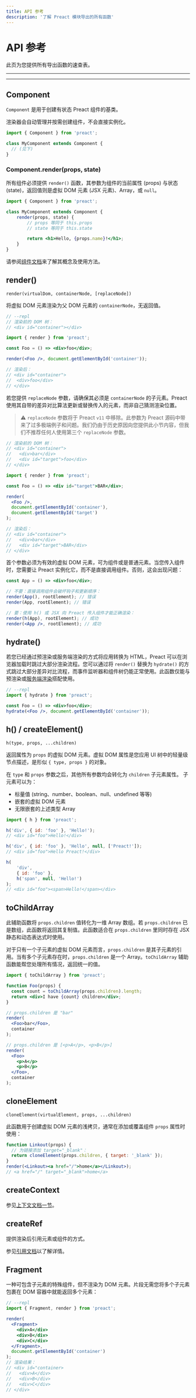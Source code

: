```yaml
---
title: API 参考
description: '了解 Preact 模块导出的所有函数'
---
```


# API 参考

此页为您提供所有导出函数的速查表。

---

<toc></toc>

---

## Component

`Component` 是用于创建有状态 Preact 组件的基类。

渲染器会自动管理并按需创建组件，不会直接实例化。

```js
import { Component } from 'preact';

class MyComponent extends Component {
  // (见下)
}
```

### Component.render(props, state)

所有组件必须提供 `render()` 函数，其参数为组件的当前属性 (props) 与状态 (state)，返回值则是虚拟 DOM 元素 (JSX 元素)、Array，或 `null`。

```jsx
import { Component } from 'preact';

class MyComponent extends Component {
	render(props, state) {
		// props 等同于 this.props
		// state 等同于 this.state

		return <h1>Hello, {props.name}!</h1>;
	}
}
```

请参阅[组件文档](/guide/v10/components)来了解其概念及使用方法。

## render()

`render(virtualDom, containerNode, [replaceNode])`

将虚拟 DOM 元素渲染为父 DOM 元素的 `containerNode`，无返回值。

```jsx
// --repl
// 渲染前的 DOM 树：
// <div id="container"></div>

import { render } from 'preact';

const Foo = () => <div>foo</div>;

render(<Foo />, document.getElementById('container'));

// 渲染后：
// <div id="container">
//  <div>foo</div>
// </div>
```

若您提供 `replaceNode` 参数，请确保其必须是 `containerNode` 的子元素。Preact 使用其自带的差异对比算法更新或替换传入的元素，而非自己猜测渲染位置。

> ⚠️ `replaceNode` 参数将于 Preact `v11` 中移除。此参数为 Preact 源码中带来了过多极端例子和问题。我们仍由于历史原因向您提供此小节内容，但我们不推荐任何人使用第三个 `replaceNode` 参数。

```jsx
// 渲染前的 DOM 树：
// <div id="container">
//   <div>bar</div>
//   <div id="target">foo</div>
// </div>

import { render } from 'preact';

const Foo = () => <div id="target">BAR</div>;

render(
  <Foo />,
  document.getElementById('container'),
  document.getElementById('target')
);

// 渲染后：
// <div id="container">
//   <div>bar</div>
//   <div id="target">BAR</div>
// </div>
```

首个参数必须为有效的虚拟 DOM 元素，可为组件或是普通元素。当您传入组件时，您需要让 Preact 实例化它，而不是直接调用组件。否则，这会出现问题：

```jsx
const App = () => <div>foo</div>;

// 不要：直接调用组件会破坏钩子和更新顺序：
render(App(), rootElement); // 错误
render(App, rootElement); // 错误

// 要：使用 h() 或 JSX 向 Preact 传入组件才能正确渲染：
render(h(App), rootElement); // 成功
render(<App />, rootElement); // 成功
```

## hydrate()

若您已经通过预渲染或服务端渲染的方式将应用转换为 HTML，Preact 可以在浏览器加载时跳过大部分渲染流程。您可以通过将 `render()` 替换为 `hydrate()` 的方式跳过大部分差异对比流程，而事件监听器和组件树仍能正常使用。此函数仅能与预渲染或[服务端渲染](/guide/v10/server-side-rendering)搭配使用。

```jsx
// --repl
import { hydrate } from 'preact';

const Foo = () => <div>foo</div>;
hydrate(<Foo />, document.getElementById('container'));
```

## h() / createElement()

`h(type, props, ...children)`

返回属性为 `props` 的虚拟 DOM 元素。虚拟 DOM 属性是您应用 UI 树中的轻量级节点描述，是形似 `{ type, props }` 的对象。

在 `type` 和 `props` 参数之后，其他所有参数均会转化为 `children` 子元素属性。
子元素可以为：

- 标量值 (string、number、boolean、null、undefined 等等)
- 嵌套的虚拟 DOM 元素
- 无限嵌套的上述类型 Array

```js
import { h } from 'preact';

h('div', { id: 'foo' }, 'Hello!');
// <div id="foo">Hello!</div>

h('div', { id: 'foo' }, 'Hello', null, ['Preact!']);
// <div id="foo">Hello Preact!</div>

h(
	'div',
	{ id: 'foo' },
	h('span', null, 'Hello!')
);
// <div id="foo"><span>Hello!</span></div>
```

## toChildArray

此辅助函数将 `props.children` 值转化为一维 Array 数组。若 `props.children` 已是数组，此函数将返回其复制值。此函数适合在 `props.children` 里同时存在 JSX 静态和动态表达式时使用。

对于只有一个子元素的虚拟 DOM 元素而言，`props.children` 是其子元素的引用。当有多个子元素存在时，`props.children` 是一个 Array。`toChildArray` 辅助函数能帮您处理所有情况，返回统一的值。

```jsx
import { toChildArray } from 'preact';

function Foo(props) {
  const count = toChildArray(props.children).length;
  return <div>I have {count} children</div>;
}

// props.children 是 "bar"
render(
  <Foo>bar</Foo>,
  container
);

// props.children 是 [<p>A</p>, <p>B</p>]
render(
  <Foo>
    <p>A</p>
    <p>B</p>
  </Foo>,
  container
);
```

## cloneElement

`cloneElement(virtualElement, props, ...children)`

此函数用于创建虚拟 DOM 元素的浅拷贝，通常在添加或覆盖组件 `props` 属性时使用：

```jsx
function Linkout(props) {
  // 为链接添加 target="_blank"：
  return cloneElement(props.children, { target: '_blank' });
}
render(<Linkout><a href="/">home</a></Linkout>);
// <a href="/" target="_blank">home</a>
```

## createContext

参见[上下文文档一节](/guide/v10/context#createcontext)。

## createRef

提供渲染后引用元素或组件的方式。

参见[引用文档](/guide/v10/refs#createref)以了解详情。

## Fragment

一种可包含子元素的特殊组件，但不渲染为 DOM 元素。片段无需您将多个子元素包裹在 DOM 容器中就能返回多个元素：

```jsx
// --repl
import { Fragment, render } from 'preact';

render(
  <Fragment>
    <div>A</div>
    <div>B</div>
    <div>C</div>
  </Fragment>,
  document.getElementById('container')
);
// 渲染结果：
// <div id="container>
//   <div>A</div>
//   <div>B</div>
//   <div>C</div>
// </div>
```
